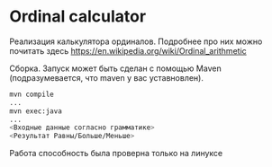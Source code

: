 # Ordinal calculator

Реализация калькулятора ординалов. Подробнее про них можно почитать здесь https://en.wikipedia.org/wiki/Ordinal_arithmetic

Сборка. Запуск может быть сделан с помощью Maven (подразумевается, что maven у вас уставновлен).

```bash
mvn compile
...
mvn exec:java
...
<Входные данные согласно грамматике>
<Результат Равны/Больше/Меньше>
```

Работа способность была проверна только на линуксе